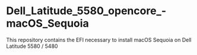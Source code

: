 # Dell_Latitude_5580_opencore_-macOS_Sequoia
This repository contains the EFI necessary to install  macOS Sequoia on Dell Latitude 5580 / 5480
